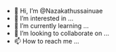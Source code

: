 - 👋 Hi, I’m @Nazakathussainuae
- 👀 I’m interested in ...
- 🌱 I’m currently learning ...
- 💞️ I’m looking to collaborate on ...
- 📫 How to reach me ...

<!---
Nazakathussainuae/Nazakathussainuae is a ✨ special ✨ repository because its `README.md` (this file) appears on your GitHub profile.
You can click the Preview link to take a look at your changes.
--->

